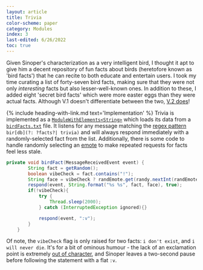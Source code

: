 ```yaml
---
layout: article
title: Trivia
color-scheme: paper
category: Modules
index: 3
last-edited: 6/26/2022
toc: true
---
```



Given Sinoper's characterization as a very intelligent bird, I thought it apt to give him a decent repository of fun facts about birds (heretofore known as 'bird facts') that he can recite to both educate and entertain users. I took my time curating a list of forty-seven bird facts, making sure that they were not only *interesting* facts but also lesser-well-known ones. In addition to these, I added eight 'secret bird facts' which were more easter eggs than they were actual facts. Although V.1 doesn't differentiate between the two, [V.2 does](/sinoper-v2/Connections/mongo#bird-facts)!

{% include heading-with-link.md text='Implementation' %}
Trivia is implemented as a [`ModuleWithElements<String>`](../Modules) which loads its data from a [`birdFacts.txt`](/assets/files/birdFacts.txt) file. It listens for any message matching the [regex pattern](/sinoper-v1) `bir[db](?: ?facts?| trivia)` and will always respond immediately with a randomly-selected fact from the list. Additionally, there is some code to handle randomly selecting an [emote](info) to make repeated requests for facts feel less stale.

```java
private void birdFact(MessageReceivedEvent event) {
        String fact = getRandom();
        boolean vibeCheck = fact.contains("!");
        String face = vibeCheck ? randEmote.get(randy.nextInt(randEmote.size())) : "";
        respond(event, String.format("%s %s", fact, face), true);
        if(!vibeCheck){
            try {
                Thread.sleep(2000);
            } catch (InterruptedException ignored){}

            respond(event, ":v");
        }
    }
```

Of note, the `vibeCheck` flag is only raised for two facts: `i don't exist`, and `i will never die`. It's for a bit of ominous humour - the lack of an exclamation point is extremely [out of character](../#characterization), and Sinoper leaves a two-second pause before following the statement with a flat `:v`.
